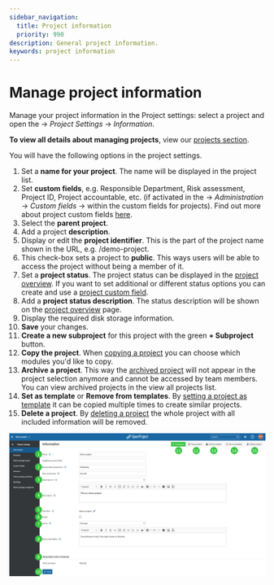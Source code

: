 ```yaml
---
sidebar_navigation:
  title: Project information
  priority: 990
description: General project information.
keywords: project information
---
```

# Manage project information

Manage your project information in the Project settings: select a project and open the -> *Project Settings* -> *Information*.

**To view all details about managing projects**, view our [projects section](../../).

You will have the following options in the project settings.

1. Set a **name for your project**. The name will be displayed in the project list.
2. Set **custom fields**, e.g. Responsible Department, Risk assessment, Project ID, Project accountable, etc. (if activated in the -> *Administration* -> *Custom fields* -> within the custom fields for projects). Find out more about project custom fields [here](../../../../system-admin-guide/custom-fields/custom-fields-projects/).
3. Select the **parent project**.
4. Add a project **description**.
5. Display or edit the **project identifier**. This is the part of the project name shown in the URL, e.g. /demo-project.
6. This check-box sets a project to **public**. This ways users will be able to access the project without being a member of it.
7. Set a **project status**. The project status can be displayed in the [project overview](../../../project-overview). If you want to set additional or different status options you can create and use a [project custom field](../../../../system-admin-guide/custom-fields/custom-fields-projects).
8. Add a **project status description**. The status description will be shown on the [project overview](../../../project-overview) page.
9. Display the required disk storage information.
10. **Save** your changes.
11. **Create a new subproject** for this project with the green **+ Subproject** button.
12. **Copy the project**. When [copying a project](../../#copy-a-project) you can choose which modules you'd like to copy.
13. **Archive a project**. This way the [archived project](../../#archive-a-project) will not appear in the project selection anymore and cannot be accessed by team members. You can view archived projects in the view all projects list.
14. **Set as template** or **Remove from templates**. By [setting a project as template](../../project-templates/#create-a-project-template) it can be copied multiple times to create similar projects.
15. **Delete a project**. By [deleting a project](../../#delete-a-project) the whole project with all included information will be removed.

![project-information](image-20201010152113743.png)
